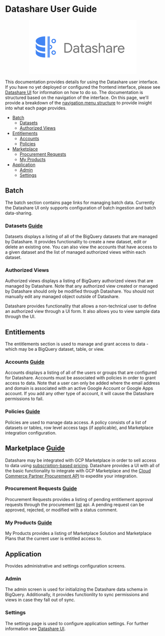 # Datashare User Guide

<p align="center">
  <img src="../../card.png" alt="Datashare" height="175"/>
</p>

This documentation provides details for using the Datashare user interface. If you have no yet deployed or configured the frontend interface, please see [Datashare UI](../README.md) for information on how to do so. The documentation is structured based on the navigation of the interface. On this page, we'll provide a breakdown of the <a href="./assets/nav_menu.png" target="_blank">navigation menu structure</a> to provide insight into what each page provides.

* [Batch](#batch)
    * [Datasets](#datasets)
    * [Authorized Views](#authorized_views)
* [Entitlements](#entitlements)
    * [Accounts](#accounts)
    * [Policies](#policies)
* [Marketplace](#marketplace)
    * [Procurement Requests](#procurement_requests)
    * [My Products](#my_products)
* [Application](#application)
    * [Admin](#admin)
    * [Settings](#settings)

## <a name="batch">Batch</a>
The batch section contains page links for managing batch data. Currently the Datashare UI only supports configuration of batch ingestion and batch data-sharing.

### <a name="datasets">Datasets</a> [Guide](./DATASETS.md)
Datasets displays a listing of all of the BigQuery datasets that are managed by Datashare. It provides functionality to create a new dataset, edit or delete an existing one. You can also view the accounts that have access to a given dataset and the list of managed authorized views within each dataset.

### <a name="authorized_views">Authorized Views</a>
Authorized views displays a listing of BigQuery authorized views that are managed by Datashare. Note that any authorized view created or managed by Datashare should only be modified through Datashare. You should not manually edit any managed object outside of Datashare.

Datashare provides functionality that allows a non-technical user to define an authorized view through a UI form. It also allows you to view sample data through the UI.

## <a name="entitlements">Entitlements</a>
The entitlements section is used to manage and grant access to data - which may be a BigQuery dataset, table, or view.

### <a name="accounts">Accounts</a> [Guide](./ACCOUNTS.md)
Accounts displays a listing of all of the users or groups that are configured for Datashare. Accounts must be associated with policies in order to grant access to data. Note that a user can only be added where the email address and domain is associated with an active Google Account or Google Apps account. If you add any other type of account, it will cause the Datashare permissions to fail.

### <a name="policies">Policies</a> [Guide](./POLICIES.md)
Policies are used to manage data access. A policy consists of a list of datasets or tables, row level access tags (if applicable), and Marketplace integration configuration.

## <a name="marketplace">Marketplace</a> [Guide](./POLICIES.md/#integrating_with_marketplace)
Datashare may be integrated with GCP Marketplace in order to sell access to data using [subscription-based pricing](https://cloud.google.com/marketplace/docs/partners/integrated-saas/select-pricing#subscription-pricing). Datashare provides a UI with all of the basic functionality to integrate with GCP Marketplace and the [Cloud Commerce Partner Procurement API](https://cloud.google.com/marketplace/docs/partners/commerce-procurement-api/reference/rest) to expedite your integration.

### <a name="procurement_requests">Procurement Requests</a> [Guide](./PROCUREMENT_REQUESTS.md)
Procurement Requests provides a listing of pending entitlement approval requests through the procurement [list](https://cloud.google.com/marketplace/docs/partners/commerce-procurement-api/reference/rest/v1/providers.entitlements/list) api. A pending request can be approved, rejected, or modified with a status comment.

### <a name="my_products">My Products</a> [Guide](./MY_PRODUCTS.md)
My Products provides a listing of Marketplace Solution and Marketplace Plans that the current user is entitled access to.

## <a name="application">Application</a>
Provides administrative and settings configuration screens.

### <a name="admin">Admin</a>
The admin screen is used for initializing the Datashare data schema in BigQuery. Additionally, it provides functionlity to sync permissions and views in case they fall out of sync.

### <a name="settings">Settings</a>
The settings page is used to configure application settings. For further information see [Datashare UI](../README.md).